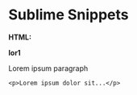 # Sublime Snippets

__HTML:__

__lor1__

Lorem ipsum paragraph

```
<p>Lorem ipsum dolor sit...</p>
```
